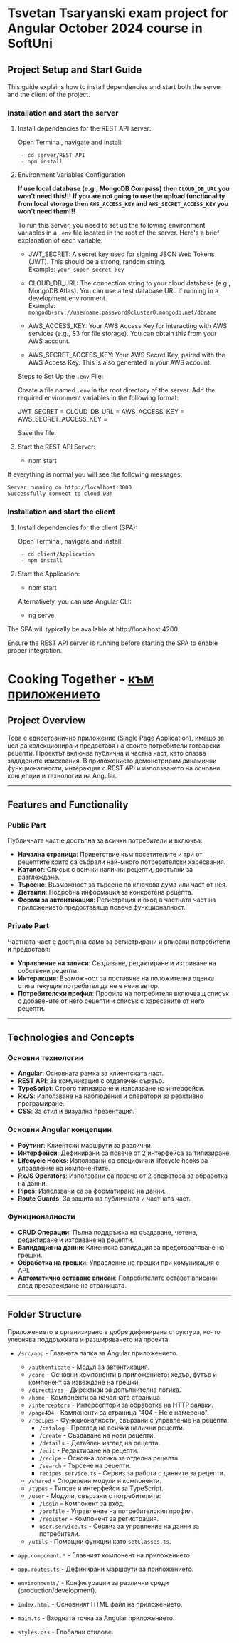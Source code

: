 # Tsvetan Tsaryanski exam project for Angular October 2024 course in SoftUni

## Project Setup and Start Guide

This guide explains how to install dependencies and start both the server and the client of the project.

### Installation and start the server

1. Install dependencies for the REST API server:
   
    Open Terminal, navigate and install:
        
        - cd server/REST API
        - npm install

2. Environment Variables Configuration

    **If use local database (e.g., MongoDB Compass) then `CLOUD_DB_URL` you won't need this!!!**
    **If you are not going to use the upload functionality from local storage then `AWS_ACCESS_KEY` and `AWS_SECRET_ACCESS_KEY` you won't need them!!!**

    To run this server, you need to set up the following environment variables in a `.env` file located in the root of the server. Here's a brief explanation of each variable:

      - JWT_SECRET: A secret key used for signing JSON Web Tokens (JWT). This should be a strong, random string.  
        Example: `your_super_secret_key`

      - CLOUD_DB_URL: The connection string to your cloud database (e.g., MongoDB Atlas). You can use a test database URL if running in a development environment.  
        Example: `mongodb+srv://username:password@cluster0.mongodb.net/dbname`

      - AWS_ACCESS_KEY: Your AWS Access Key for interacting with AWS services (e.g., S3 for file storage). You can obtain this from your AWS account.

      - AWS_SECRET_ACCESS_KEY: Your AWS Secret Key, paired with the AWS Access Key. This is also generated in your AWS account.

    Steps to Set Up the `.env` File:

      Create a file named `.env` in the root directory of the server.
      Add the required environment variables in the following format:
   
      JWT_SECRET = <your-jwt-secret>
      CLOUD_DB_URL = <your-cloud-database-url>
      AWS_ACCESS_KEY = <your-aws-access-key>
      AWS_SECRET_ACCESS_KEY = <your-aws-secret-access-key>

    Save the file.

3. Start the REST API Server:

    - npm start

If everything is normal you will see the following messages:

    Server running on http://localhost:3000
    Successfully connect to cloud DB!
    

### Installation and start the client

1. Install dependencies for the client (SPA):

    Open Terminal, navigate and install:

        - cd client/Application
        - npm install

2. Start the Application:

    - npm start

    Alternatively, you can use Angular CLI:

    - ng serve

The SPA will typically be available at http://localhost:4200.

Ensure the REST API server is running before starting the SPA to enable proper integration.

<!------------------------------------------------------------------------------------------------------------------------------------------------------------------>

# Cooking Together - [към приложението](https://test-client-hgl0.onrender.com)

## Project Overview
Това е едностранично приложение (Single Page Application), имащо за цел да колекционира и предоставя на своите потребители готварски рецепти. Проектът включва публична и частна част, като спазва зададените изисквания. В приложението демонстрирам динамични функционалности, интеракция с REST API и използването на основни концепции и технологии на Angular.

---

## Features and Functionality

### Public Part
Публичната част е достъпна за всички потребители и включва:
- **Начална страница**: Приветствие към посетителите и три от рецептите които са събрали най-много потребителски харесвания.
- **Каталог**: Списък с всички налични рецепти, достъпни за разглеждане.
- **Търсене**: Възможност за търсене по ключова дума или част от нея.
- **Детайли**: Подробна информация за конкретена рецепта.
- **Форми за автентикация**: Регистрация и вход в частната част на приложението предоставяща повече функционалност.

### Private Part
Частната част е достъпна само за регистрирани и вписани потребители и предоставя:
- **Управление на записи**: Създаване, редактиране и изтриване на собствени рецепти.
- **Интеракция**: Възможност за поставяне на положителна оценка стига текущия потребител да не е неин автор.
- **Потребителски профил**: Профила на потребителя включващ списък с добавените от него рецепти и списък с харесаните от него рецепти.

---

## Technologies and Concepts

### Основни технологии
- **Angular**: Основната рамка за клиентската част.
- **REST API**: За комуникация с отдалечен сървър.
- **TypeScript**: Строго типизиране и използване на интерфейси.
- **RxJS**: Използване на наблюдения и оператори за реактивно програмиране.
- **CSS**: За стил и визуална презентация.

### Основни Angular концепции
- **Роутинг**: Клиентски маршрути за различни.
- **Интерфейси**: Дефинирани са повече от 2 интерфейса за типизиране.
- **Lifecycle Hooks**: Използвани са специфични lifecycle hooks за управление на компонентите.
- **RxJS Operators**: Използвани са повече от 2 оператора за обработка на данни.
- **Pipes**: Използвани са за форматиране на данни.
- **Route Guards**: За защита на публичната и частната част.

### Функционалности
- **CRUD Операции**: Пълна поддръжка на създаване, четене, редактиране и изтриване на рецепти.
- **Валидация на данни**: Клиентска валидация за предотвратяване на грешки.
- **Обработка на грешки**: Управление на грешки при комуникация с API.
- **Автоматично оставане вписан**: Потребителите остават вписани след презареждане на страницата.

---

## Folder Structure
Приложението е организирано в добре дефинирана структура, която улеснява поддръжката и разширяването на проекта:

- `/src/app` - Главната папка за Angular приложението.
  - `/authenticate` - Модул за автентикация.
  - `/core` - Основни компоненти в приложението: хедър, футър и компонент за извеждане на грешки.
  - `/directives` - Директиви за допълнителна логика.
  - `/home` - Компоненти за началната страница.
  - `/interceptors` - Интерсептори за обработка на HTTP заявки.
  - `/page404` - Компоненти за страница "404 - Не е намерено".
  - `/recipes` - Функционалности, свързани с управление на рецепти:
    - `/catalog` - Преглед на всички налични рецепти.
    - `/create` - Създаване на нови рецепти.
    - `/details` - Детайлен изглед на рецепта.
    - `/edit` - Редактиране на рецепти.
    - `/recipe` - Основна логика за отделна рецепта.
    - `/search` - Търсене на рецепти.
    - `recipes.service.ts` - Сервиз за работа с данните за рецепти.
  - `/shared` - Споделени модули и компоненти.
  - `/types` - Типове и интерфейси за TypeScript.
  - `/user` - Модули, свързани с потребителите:
    - `/login` - Компонент за вход.
    - `/profile` - Управление на потребителския профил.
    - `/register` - Компонент за регистрация.
    - `user.service.ts` - Сервиз за управление на данни за потребители.
  - `/utils` - Помощни функции като `setClasses.ts`.

- `app.component.*` - Главният компонент на приложението.
- `app.routes.ts` - Дефинирани маршрути за приложението.
- `environments/` - Конфигурации за различни среди (production/development).
- `index.html` - Основният HTML файл на приложението.
- `main.ts` - Входната точка за Angular приложението.
- `styles.css` - Глобални стилове.





